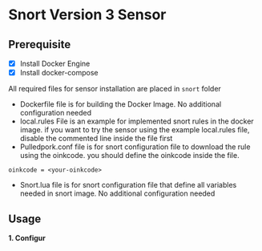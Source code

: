 # Snort Version 3 Sensor

## Prerequisite

- [x] Install Docker Engine
- [x] Install docker-compose

All required files for sensor installation are placed in `snort` folder
- Dockerfile file is for building the Docker Image. No additional configuration needed
- local.rules File is an example for implemented snort rules in the docker image. if you want to try the sensor using the example local.rules file, disable the commented line inside the file first
- Pulledpork.conf file is for snort configuration file to download the rule using the oinkcode. you should define the oinkcode inside the file.
```
oinkcode = <your-oinkcode>
``` 
- Snort.lua file is for snort configuration file that define all variables needed in snort image. No additional configuration needed

## Usage

**1. Configur**
